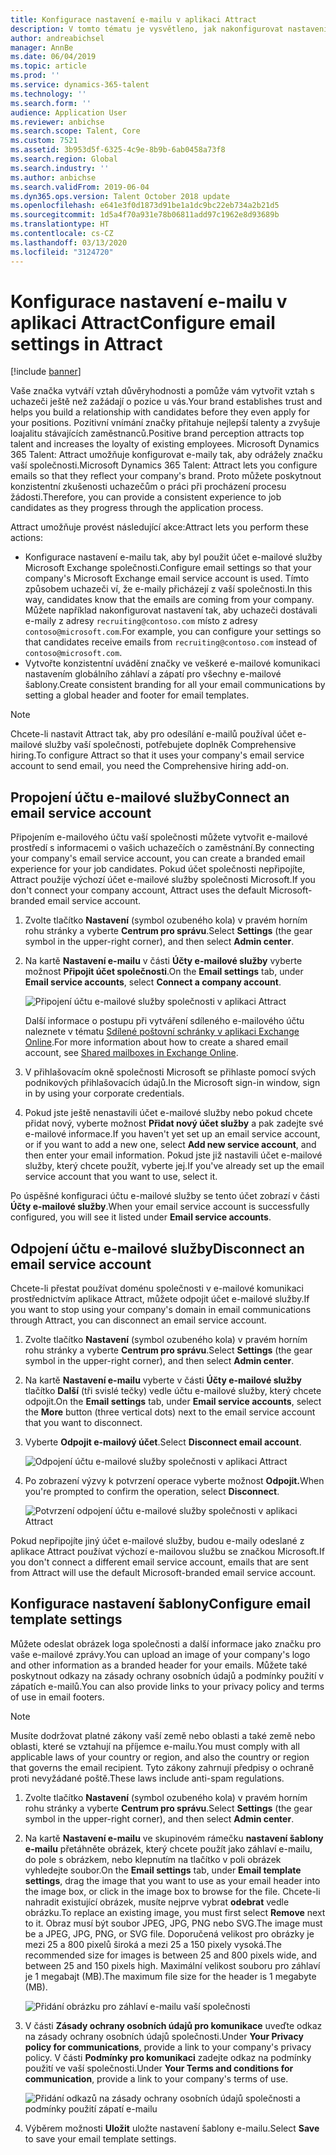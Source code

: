 ```yaml
---
title: Konfigurace nastavení e-mailu v aplikaci Attract
description: V tomto tématu je vysvětleno, jak nakonfigurovat nastavení e-mailu odeslaného v aplikaci Microsoft Dynamics 365 Talent - Attract.
author: andreabichsel
manager: AnnBe
ms.date: 06/04/2019
ms.topic: article
ms.prod: ''
ms.service: dynamics-365-talent
ms.technology: ''
ms.search.form: ''
audience: Application User
ms.reviewer: anbichse
ms.search.scope: Talent, Core
ms.custom: 7521
ms.assetid: 3b953d5f-6325-4c9e-8b9b-6ab0458a73f8
ms.search.region: Global
ms.search.industry: ''
ms.author: anbichse
ms.search.validFrom: 2019-06-04
ms.dyn365.ops.version: Talent October 2018 update
ms.openlocfilehash: e641e3f0d1873d91be1a1dc9bc22eb734a2b21d5
ms.sourcegitcommit: 1d5a4f70a931e78b06811add97c1962e8d93689b
ms.translationtype: HT
ms.contentlocale: cs-CZ
ms.lasthandoff: 03/13/2020
ms.locfileid: "3124720"
---
```

# <a name="configure-email-settings-in-attract"></a><span data-ttu-id="3d281-103">Konfigurace nastavení e-mailu v aplikaci Attract</span><span class="sxs-lookup"><span data-stu-id="3d281-103">Configure email settings in Attract</span></span>

[!include [banner](includes/banner.md)]

<span data-ttu-id="3d281-104">Vaše značka vytváří vztah důvěryhodnosti a pomůže vám vytvořit vztah s uchazeči ještě než zažádají o pozice u vás.</span><span class="sxs-lookup"><span data-stu-id="3d281-104">Your brand establishes trust and helps you build a relationship with candidates before they even apply for your positions.</span></span> <span data-ttu-id="3d281-105">Pozitivní vnímání značky přitahuje nejlepší talenty a zvyšuje loajalitu stávajících zaměstnanců.</span><span class="sxs-lookup"><span data-stu-id="3d281-105">Positive brand perception attracts top talent and increases the loyalty of existing employees.</span></span> <span data-ttu-id="3d281-106">Microsoft Dynamics 365 Talent: Attract umožňuje konfigurovat e-maily tak, aby odrážely značku vaší společnosti.</span><span class="sxs-lookup"><span data-stu-id="3d281-106">Microsoft Dynamics 365 Talent: Attract lets you configure emails so that they reflect your company's brand.</span></span> <span data-ttu-id="3d281-107">Proto můžete poskytnout konzistentní zkušenosti uchazečům o práci při procházení procesu žádosti.</span><span class="sxs-lookup"><span data-stu-id="3d281-107">Therefore, you can provide a consistent experience to job candidates as they progress through the application process.</span></span>

<span data-ttu-id="3d281-108">Attract umožňuje provést následující akce:</span><span class="sxs-lookup"><span data-stu-id="3d281-108">Attract lets you perform these actions:</span></span>

- <span data-ttu-id="3d281-109">Konfigurace nastavení e-mailu tak, aby byl použit účet e-mailové služby Microsoft Exchange společnosti.</span><span class="sxs-lookup"><span data-stu-id="3d281-109">Configure email settings so that your company's Microsoft Exchange email service account is used.</span></span> <span data-ttu-id="3d281-110">Tímto způsobem uchazeči ví, že e-maily přicházejí z vaší společnosti.</span><span class="sxs-lookup"><span data-stu-id="3d281-110">In this way, candidates know that the emails are coming from your company.</span></span> <span data-ttu-id="3d281-111">Můžete například nakonfigurovat nastavení tak, aby uchazeči dostávali e-maily z adresy `recruiting@contoso.com` místo z adresy `contoso@microsoft.com`.</span><span class="sxs-lookup"><span data-stu-id="3d281-111">For example, you can configure your settings so that candidates receive emails from `recruiting@contoso.com` instead of `contoso@microsoft.com`.</span></span>
- <span data-ttu-id="3d281-112">Vytvořte konzistentní uvádění značky ve veškeré e-mailové komunikaci nastavením globálního záhlaví a zápatí pro všechny e-mailové šablony.</span><span class="sxs-lookup"><span data-stu-id="3d281-112">Create consistent branding for all your email communications by setting a global header and footer for email templates.</span></span> 

> [!NOTE]
> <span data-ttu-id="3d281-113">Chcete-li nastavit Attract tak, aby pro odesílání e-mailů používal účet e-mailové služby vaší společnosti, potřebujete doplněk Comprehensive hiring.</span><span class="sxs-lookup"><span data-stu-id="3d281-113">To configure Attract so that it uses your company's email service account to send email, you need the Comprehensive hiring add-on.</span></span>

## <a name="connect-an-email-service-account"></a><span data-ttu-id="3d281-114">Propojení účtu e-mailové služby</span><span class="sxs-lookup"><span data-stu-id="3d281-114">Connect an email service account</span></span>

<span data-ttu-id="3d281-115">Připojením e-mailového účtu vaší společnosti můžete vytvořit e-mailové prostředí s informacemi o vašich uchazečích o zaměstnání.</span><span class="sxs-lookup"><span data-stu-id="3d281-115">By connecting your company's email service account, you can create a branded email experience for your job candidates.</span></span> <span data-ttu-id="3d281-116">Pokud účet společnosti nepřipojíte, Attract použije výchozí účet e-mailové služby společnosti Microsoft.</span><span class="sxs-lookup"><span data-stu-id="3d281-116">If you don't connect your company account, Attract uses the default Microsoft-branded email service account.</span></span>

1. <span data-ttu-id="3d281-117">Zvolte tlačítko **Nastavení** (symbol ozubeného kola) v pravém horním rohu stránky a vyberte **Centrum pro správu**.</span><span class="sxs-lookup"><span data-stu-id="3d281-117">Select **Settings** (the gear symbol in the upper-right corner), and then select **Admin center**.</span></span>
2. <span data-ttu-id="3d281-118">Na kartě **Nastavení e-mailu** v části **Účty e-mailové služby** vyberte možnost **Připojit účet společnosti**.</span><span class="sxs-lookup"><span data-stu-id="3d281-118">On the **Email settings** tab, under **Email service accounts**, select **Connect a company account**.</span></span>

    ![Připojení účtu e-mailové služby společnosti v aplikaci Attract](./media/attract-admin-email-service-accounts.png)

    <span data-ttu-id="3d281-120">Další informace o postupu při vytváření sdíleného e-mailového účtu naleznete v tématu [Sdílené poštovní schránky v aplikaci Exchange Online](https://docs.microsoft.com/exchange/collaboration-exo/shared-mailboxes).</span><span class="sxs-lookup"><span data-stu-id="3d281-120">For more information about how to create a shared email account, see [Shared mailboxes in Exchange Online](https://docs.microsoft.com/exchange/collaboration-exo/shared-mailboxes).</span></span>

3. <span data-ttu-id="3d281-121">V přihlašovacím okně společnosti Microsoft se přihlaste pomocí svých podnikových přihlašovacích údajů.</span><span class="sxs-lookup"><span data-stu-id="3d281-121">In the Microsoft sign-in window, sign in by using your corporate credentials.</span></span>
4. <span data-ttu-id="3d281-122">Pokud jste ještě nenastavili účet e-mailové služby nebo pokud chcete přidat nový, vyberte možnost **Přidat nový účet služby** a pak zadejte své e-mailové informace.</span><span class="sxs-lookup"><span data-stu-id="3d281-122">If you haven't yet set up an email service account, or if you want to add a new one, select **Add new service account**, and then enter your email information.</span></span> <span data-ttu-id="3d281-123">Pokud jste již nastavili účet e-mailové služby, který chcete použít, vyberte jej.</span><span class="sxs-lookup"><span data-stu-id="3d281-123">If you've already set up the email service account that you want to use, select it.</span></span>

<span data-ttu-id="3d281-124">Po úspěšné konfiguraci účtu e-mailové služby se tento účet zobrazí v části **Účty e-mailové služby**.</span><span class="sxs-lookup"><span data-stu-id="3d281-124">When your email service account is successfully configured, you will see it listed under **Email service accounts**.</span></span>

## <a name="disconnect-an-email-service-account"></a><span data-ttu-id="3d281-125">Odpojení účtu e-mailové služby</span><span class="sxs-lookup"><span data-stu-id="3d281-125">Disconnect an email service account</span></span>

<span data-ttu-id="3d281-126">Chcete-li přestat používat doménu společnosti v e-mailové komunikaci prostřednictvím aplikace Attract, můžete odpojit účet e-mailové služby.</span><span class="sxs-lookup"><span data-stu-id="3d281-126">If you want to stop using your company's domain in email communications through Attract, you can disconnect an email service account.</span></span>

1. <span data-ttu-id="3d281-127">Zvolte tlačítko **Nastavení** (symbol ozubeného kola) v pravém horním rohu stránky a vyberte **Centrum pro správu**.</span><span class="sxs-lookup"><span data-stu-id="3d281-127">Select **Settings** (the gear symbol in the upper-right corner), and then select **Admin center**.</span></span>
2. <span data-ttu-id="3d281-128">Na kartě **Nastavení e-mailu** vyberte v části **Účty e-mailové služby** tlačítko **Další** (tři svislé tečky) vedle účtu e-mailové služby, který chcete odpojit.</span><span class="sxs-lookup"><span data-stu-id="3d281-128">On the **Email settings** tab, under **Email service accounts**, select the **More** button (three vertical dots) next to the email service account that you want to disconnect.</span></span>
3. <span data-ttu-id="3d281-129">Vyberte **Odpojit e-mailový účet**.</span><span class="sxs-lookup"><span data-stu-id="3d281-129">Select **Disconnect email account**.</span></span>

    ![Odpojení účtu e-mailové služby společnosti v aplikaci Attract](./media/attract-admin-disconnect-email-account.png)

4. <span data-ttu-id="3d281-131">Po zobrazení výzvy k potvrzení operace vyberte možnost **Odpojit.**</span><span class="sxs-lookup"><span data-stu-id="3d281-131">When you're prompted to confirm the operation, select **Disconnect**.</span></span>

    ![Potvrzení odpojení účtu e-mailové služby společnosti v aplikaci Attract](./media/attract-admin-email-confirm-disconnect.png)

<span data-ttu-id="3d281-133">Pokud nepřipojíte jiný účet e-mailové služby, budou e-maily odeslané z aplikace Attract používat výchozí e-mailovou službu se značkou Microsoft.</span><span class="sxs-lookup"><span data-stu-id="3d281-133">If you don't connect a different email service account, emails that are sent from Attract will use the default Microsoft-branded email service account.</span></span>

## <a name="configure-email-template-settings"></a><span data-ttu-id="3d281-134">Konfigurace nastavení šablony</span><span class="sxs-lookup"><span data-stu-id="3d281-134">Configure email template settings</span></span>

<span data-ttu-id="3d281-135">Můžete odeslat obrázek loga společnosti a další informace jako značku pro vaše e-mailové zprávy.</span><span class="sxs-lookup"><span data-stu-id="3d281-135">You can upload an image of your company's logo and other information as a branded header for your emails.</span></span> <span data-ttu-id="3d281-136">Můžete také poskytnout odkazy na zásady ochrany osobních údajů a podmínky použití v zápatích e-mailů.</span><span class="sxs-lookup"><span data-stu-id="3d281-136">You can also provide links to your privacy policy and terms of use in email footers.</span></span>

> [!NOTE]
> <span data-ttu-id="3d281-137">Musíte dodržovat platné zákony vaší země nebo oblasti a také země nebo oblasti, které se vztahují na příjemce e-mailu.</span><span class="sxs-lookup"><span data-stu-id="3d281-137">You must comply with all applicable laws of your country or region, and also the country or region that governs the email recipient.</span></span> <span data-ttu-id="3d281-138">Tyto zákony zahrnují předpisy o ochraně proti nevyžádané poště.</span><span class="sxs-lookup"><span data-stu-id="3d281-138">These laws include anti-spam regulations.</span></span>

1. <span data-ttu-id="3d281-139">Zvolte tlačítko **Nastavení** (symbol ozubeného kola) v pravém horním rohu stránky a vyberte **Centrum pro správu**.</span><span class="sxs-lookup"><span data-stu-id="3d281-139">Select **Settings** (the gear symbol in the upper-right corner), and then select **Admin center**.</span></span>
2. <span data-ttu-id="3d281-140">Na kartě **Nastavení e-mailu** ve skupinovém rámečku **nastavení šablony e-mailu** přetáhněte obrázek, který chcete použít jako záhlaví e-mailu, do pole s obrázkem, nebo klepnutím na tlačítko v poli obrázek vyhledejte soubor.</span><span class="sxs-lookup"><span data-stu-id="3d281-140">On the **Email settings** tab, under **Email template settings**, drag the image that you want to use as your email header into the image box, or click in the image box to browse for the file.</span></span> <span data-ttu-id="3d281-141">Chcete-li nahradit existující obrázek, musíte nejprve vybrat **odebrat** vedle obrázku.</span><span class="sxs-lookup"><span data-stu-id="3d281-141">To replace an existing image, you must first select **Remove** next to it.</span></span> <span data-ttu-id="3d281-142">Obraz musí být soubor JPEG, JPG, PNG nebo SVG.</span><span class="sxs-lookup"><span data-stu-id="3d281-142">The image must be a JPEG, JPG, PNG, or SVG file.</span></span> <span data-ttu-id="3d281-143">Doporučená velikost pro obrázky je mezi 25 a 800 pixelů široká a mezi 25 a 150 pixely vysoká.</span><span class="sxs-lookup"><span data-stu-id="3d281-143">The recommended size for images is between 25 and 800 pixels wide, and between 25 and 150 pixels high.</span></span> <span data-ttu-id="3d281-144">Maximální velikost souboru pro záhlaví je 1 megabajt (MB).</span><span class="sxs-lookup"><span data-stu-id="3d281-144">The maximum file size for the header is 1 megabyte (MB).</span></span>

    ![Přidání obrázku pro záhlaví e-mailu vaší společnosti](./media/attract-admin-email-header.png)

3. <span data-ttu-id="3d281-146">V části **Zásady ochrany osobních údajů pro komunikace** uveďte odkaz na zásady ochrany osobních údajů společnosti.</span><span class="sxs-lookup"><span data-stu-id="3d281-146">Under **Your Privacy policy for communications**, provide a link to your company's privacy policy.</span></span> <span data-ttu-id="3d281-147">V části **Podmínky pro komunikaci** zadejte odkaz na podmínky použití ve vaší společnosti.</span><span class="sxs-lookup"><span data-stu-id="3d281-147">Under **Your Terms and conditions for communication**, provide a link to your company's terms of use.</span></span>

    ![Přidání odkazů na zásady ochrany osobních údajů společnosti a podmínky použití zápatí e-mailu](./media/attract-admin-email-footer.png)

4. <span data-ttu-id="3d281-149">Výběrem možnosti **Uložit** uložte nastavení šablony e-mailu.</span><span class="sxs-lookup"><span data-stu-id="3d281-149">Select **Save** to save your email template settings.</span></span>
